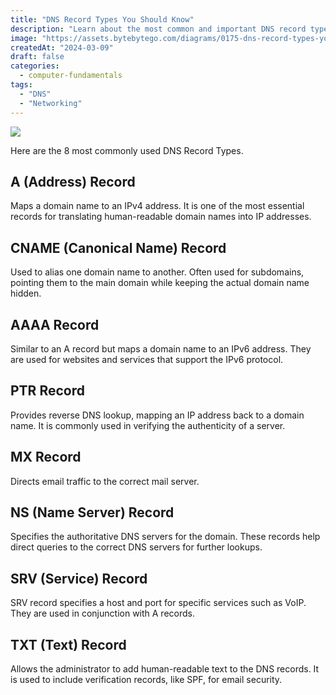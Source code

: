 ```yaml
---
title: "DNS Record Types You Should Know"
description: "Learn about the most common and important DNS record types."
image: "https://assets.bytebytego.com/diagrams/0175-dns-record-types-you-should-know.png"
createdAt: "2024-03-09"
draft: false
categories:
  - computer-fundamentals
tags:
  - "DNS"
  - "Networking"
---
```


![](https://assets.bytebytego.com/diagrams/0175-dns-record-types-you-should-know.png)

Here are the 8 most commonly used DNS Record Types.

## A (Address) Record

Maps a domain name to an IPv4 address. It is one of the most essential records for translating human-readable domain names into IP addresses.

## CNAME (Canonical Name) Record

Used to alias one domain name to another. Often used for subdomains, pointing them to the main domain while keeping the actual domain name hidden.

## AAAA Record

Similar to an A record but maps a domain name to an IPv6 address. They are used for websites and services that support the IPv6 protocol.

## PTR Record

Provides reverse DNS lookup, mapping an IP address back to a domain name. It is commonly used in verifying the authenticity of a server.

## MX Record

Directs email traffic to the correct mail server.

## NS (Name Server) Record

Specifies the authoritative DNS servers for the domain. These records help direct queries to the correct DNS servers for further lookups.

## SRV (Service) Record

SRV record specifies a host and port for specific services such as VoIP. They are used in conjunction with A records.

## TXT (Text) Record

Allows the administrator to add human-readable text to the DNS records. It is used to include verification records, like SPF, for email security.
